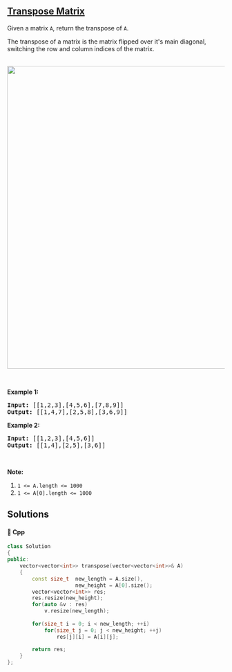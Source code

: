 ## [Transpose Matrix](https://leetcode.com/problems/transpose-matrix)

<p>Given a&nbsp;matrix <code>A</code>, return the transpose of <code>A</code>.</p>

<p>The transpose of a matrix is the matrix flipped over it&#39;s main diagonal, switching the row and column indices of the matrix.</p>

<br>
<img src="https://assets.leetcode.com/uploads/2019/10/20/hint_transpose.png" width="700"/>

<p>&nbsp;</p>

<div>
<p><strong>Example 1:</strong></p>

<pre>
<strong>Input: </strong><span id="example-input-1-1">[[1,2,3],[4,5,6],[7,8,9]]</span>
<strong>Output: </strong><span id="example-output-1">[[1,4,7],[2,5,8],[3,6,9]]</span>
</pre>

<div>
<p><strong>Example 2:</strong></p>

<pre>
<strong>Input: </strong><span id="example-input-2-1">[[1,2,3],[4,5,6]]</span>
<strong>Output: </strong><span id="example-output-2">[[1,4],[2,5],[3,6]]</span>
</pre>

<p>&nbsp;</p>

<p><span><strong>Note:</strong></span></p>

<ol>
	<li><code><span>1 &lt;= A.length&nbsp;&lt;= 1000</span></code></li>
	<li><code><span>1 &lt;= A[0].length&nbsp;&lt;= 1000</span></code></li>
</ol>
</div>
</div>

## Solutions
#### 🧠 Cpp
```cpp
class Solution
{
public:
    vector<vector<int>> transpose(vector<vector<int>>& A)
    {
        const size_t  new_length = A.size(),
                      new_height = A[0].size();
        vector<vector<int>> res;
        res.resize(new_height);
        for(auto &v : res)
            v.resize(new_length);
        
        for(size_t i = 0; i < new_length; ++i)
            for(size_t j = 0; j < new_height; ++j)
                res[j][i] = A[i][j];
        
        return res;
    }
};
```
